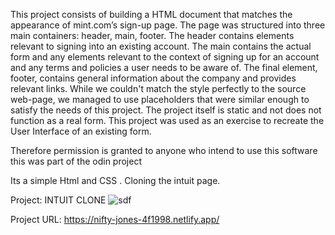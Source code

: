    
   
   
   
   
This project consists of building a HTML document that matches the appearance of mint.com’s sign-up page. The page was structured into three main containers: header, main, footer. The header contains elements relevant to signing into an existing account. The main contains the actual form and any elements relevant to the context of signing up for an account and any terms and policies a user needs to be aware of. The final element, footer, contains general information about the company and provides relevant links. While we couldn't match the style perfectly to the source web-page, we managed to use placeholders that were similar enough to satisfy the needs of this project. The project itself is static and not does not function as a real form. This project was used as an exercise to recreate the User Interface of an existing form.

Therefore permission is granted to anyone who intend to use this software 
this was part of the odin project

Its a simple Html and CSS . Cloning  the intuit page.

Project: INTUIT CLONE
![sdf](https://user-images.githubusercontent.com/39114029/189740238-dbb6080d-b998-437f-b05b-e1ab388874cb.png)

Project URL: https://nifty-jones-4f1998.netlify.app/
